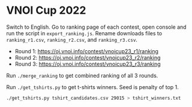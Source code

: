 # VNOI Cup 2022

Switch to English. Go to ranking page of each contest, open console and run the script in `export_ranking.js`. Rename downloads files to `ranking_r1.csv`, `ranking_r2.csv`, and `ranking_r3.csv`.

- Round 1: https://oj.vnoi.info/contest/vnoicup23_r1/ranking
- Round 2: https://oj.vnoi.info/contest/vnoicup23_r2/ranking
- Round 3: https://oj.vnoi.info/contest/vnoicup23_r3/ranking

Run `./merge_ranking` to get combined ranking of all 3 rounds.

Run `./get_tshirts.py` to get t-shirts winners. Seed is penalty of top 1.

```sh
./get_tshirts.py tshirt_candidates.csv 29015 > tshirt_winners.txt
```

